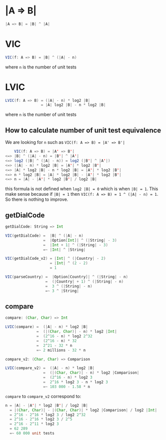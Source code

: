 # |A => B|

```scala
|A => B| = |B| ^ |A|
```

# VIC

```scala
VIC(f: A => B) = |B| ^ (|A| - n)
```

where `n` is the number of unit tests

# LVIC

```scala
LVIC(f: A => B) = (|A| - n) * log2 |B|
                = |A| log2 |B| - n * log2 |B|
```

where `n` is the number of unit tests

## How to calculate number of unit test equivalence

We are looking for `n` such as `VIC(f: A => B) = |A' => B'|`

```scala
    VIC(f: A => B) = |A' => B'|
<=> |B| ^ (|A| - n) = |B'| ^ |A'|
<=> log2 (|B| ^ (|A| - n)) = log2 (|B'| ^ |A'|)
<=> (|A| - n) * log2 |B| = |A'| * log2 |B'|
<=> |A| * log2 |B| - n * log2 |B| = |A'| * log2 |B'|
<=> n * log2 |B| = |A| * log2 |B| - |A'| * log2 |B'|
<=> n = |A| - |A'| * log2 |B'| / log2 |B|
```

this formula is not defined when `log2 |B| = 0` which is when `|B| = 1`.
This make sense because if `|B| = 1` then `VIC(f: A => B) = 1 ^ (|A| - n) = 1`.
So there is nothing to improve.

## getDialCode

```scala
getDialCode: String => Int

VIC(getDialCode) =  |B| ^ (|A| - n)
                 =  |Option[Int]| ^ (|String| - 3)
                 =  |Int + 1| ^ (|String| - 3)
                 =~ |Int| ^ |String|

VIC(getDialCode_v2) = |Int| ^ (|Country| - 2)
                    = |Int| ^ (2 - 2)
                    = 1

VIC(parseCountry) =  |Option[Country]| ^ (|String| - n)
                  =  (|Country| + 1) ^ (|String| - n)
                  =  3 ^ (|String| - n)
                  =~ 3 ^ |String|
```

## compare

```scala
compare: (Char, Char) => Int

LVIC(compare) =  (|A| - n) * log2 |B|
              =  (|(Char, Char)| - n) * log2 |Int|
              =  (2^16 - n) * log2 2^32
              =  (2^16 - n) * 32
              =  2^21 - 32 * n
              =~ 2 millions - 32 * n

compare_v2: (Char, Char) => Comparison

LVIC(compare_v2) =  (|A| - n) * log2 |B|
                 =  (|(Char, Char)| - n) * log2 |Comparison|
                 =  (2^16 - n) * log2 3
                 =  2^16 * log2 3 - n * log2 3
                 =~ 103 000 - 1.58 * n
```


`compare` to `compare_v2` correspond to:

```scala
n = |A| - |A'| * log2 |B'| / log2 |B|
  = |(Char, Char)| - |(Char, Char)| * log2 |Comparison| / log2 |Int|
  = 2^16 - 2^16 * log2 3 / log2 2^32
  = 2^16 - 2^16 * log2 3 / 2^5
  = 2^16 - 2^11 * log2 3
  = 62 289
  =~ 60 000 unit tests
```
